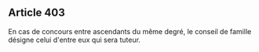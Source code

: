 Article 403
----
En cas de concours entre ascendants du même degré, le conseil de famille désigne
celui d'entre eux qui sera tuteur.

